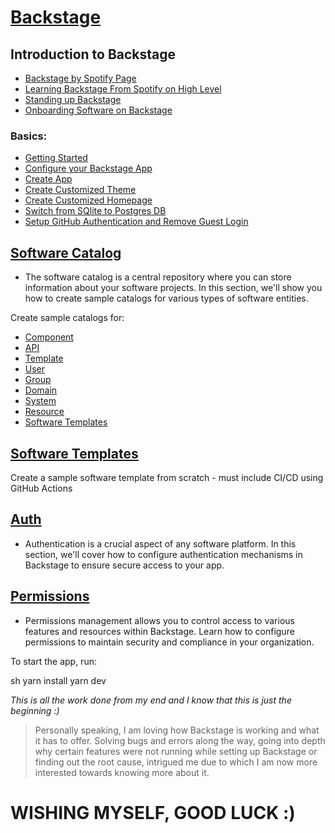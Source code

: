 # [Backstage](https://backstage.io)

## Introduction to Backstage

- [Backstage by Spotify Page](https://backstage.spotify.com/)
- [Learning Backstage From Spotify on High Level](https://backstage.spotify.com/learn/backstage-for-all/)
- [Standing up Backstage](https://backstage.spotify.com/learn/standing-up-backstage/)
- [Onboarding Software on Backstage](https://backstage.spotify.com/learn/onboarding-software-to-backstage/)

### Basics:

- [Getting Started](https://backstage.io/docs/getting-started/)
- [Configure your Backstage App](https://backstage.io/docs/getting-started/configuration/)
- [Create App](https://backstage.io/docs/getting-started/create-an-app/)
- [Create Customized Theme](https://backstage.io/docs/getting-started/app-custom-theme/)
- [Create Customized Homepage](https://backstage.io/docs/getting-started/homepage/)
- [Switch from SQlite to Postgres DB](https://backstage.io/docs/tutorials/switching-sqlite-postgres/)
- [Setup GitHub Authentication and Remove Guest Login](https://backstage.io/docs/auth/github/provider)

## [Software Catalog](https://backstage.io/docs/features/software-catalog/)

- The software catalog is a central repository where you can store information about your software projects. In this section, we'll show you how to create sample catalogs for various types of software entities.

Create sample catalogs for:

- [Component](https://backstage.io/docs/features/software-catalog/descriptor-format)
- [API](https://backstage.io/docs/features/software-catalog/descriptor-format)
- [Template](https://backstage.io/docs/features/software-catalog/descriptor-format)
- [User](https://backstage.io/docs/features/software-catalog/descriptor-format)
- [Group](https://backstage.io/docs/features/software-catalog/descriptor-format)
- [Domain](https://backstage.io/docs/features/software-catalog/descriptor-format)
- [System](https://backstage.io/docs/features/software-catalog/descriptor-format)
- [Resource](https://backstage.io/docs/features/software-catalog/descriptor-format)
- [Software Templates](https://backstage.io/docs/features/software-templates/)

## [Software Templates](https://backstage.io/docs/features/software-templates/)


Create a sample software template from scratch - must include CI/CD using GitHub Actions


## [Auth](https://backstage.io/docs/auth/)

- Authentication is a crucial aspect of any software platform. In this section, we'll cover how to configure authentication mechanisms in Backstage to ensure secure access to your app.


## [Permissions](https://backstage.io/docs/permissions/overview)

- Permissions management allows you to control access to various features and resources within Backstage. Learn how to configure permissions to maintain security and compliance in your organization.


To start the app, run:

sh
yarn install
yarn dev


*This is all the work done from my end and I know that this is just the beginning :)*
> Personally speaking, I am loving how Backstage is working and what it has to offer. Solving bugs and errors along the way, going into depth why certain features were not running while setting up Backstage or finding out the root cause, intrigued me due to which I am now more interested towards knowing more about it.

# WISHING MYSELF, GOOD LUCK :)
